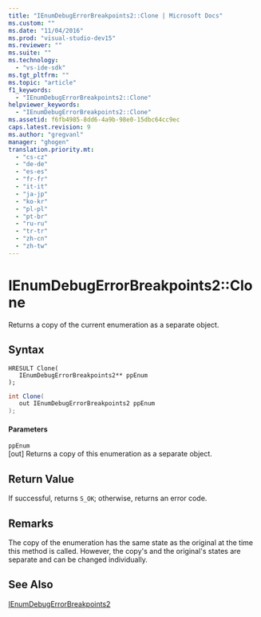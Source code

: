 ```yaml
---
title: "IEnumDebugErrorBreakpoints2::Clone | Microsoft Docs"
ms.custom: ""
ms.date: "11/04/2016"
ms.prod: "visual-studio-dev15"
ms.reviewer: ""
ms.suite: ""
ms.technology: 
  - "vs-ide-sdk"
ms.tgt_pltfrm: ""
ms.topic: "article"
f1_keywords: 
  - "IEnumDebugErrorBreakpoints2::Clone"
helpviewer_keywords: 
  - "IEnumDebugErrorBreakpoints2::Clone"
ms.assetid: f6fb4985-8dd6-4a9b-98e0-15dbc64cc9ec
caps.latest.revision: 9
ms.author: "gregvanl"
manager: "ghogen"
translation.priority.mt: 
  - "cs-cz"
  - "de-de"
  - "es-es"
  - "fr-fr"
  - "it-it"
  - "ja-jp"
  - "ko-kr"
  - "pl-pl"
  - "pt-br"
  - "ru-ru"
  - "tr-tr"
  - "zh-cn"
  - "zh-tw"
---
```

# IEnumDebugErrorBreakpoints2::Clone
Returns a copy of the current enumeration as a separate object.  
  
## Syntax  
  
```cpp#  
HRESULT Clone(  
   IEnumDebugErrorBreakpoints2** ppEnum  
);  
```  
  
```c#  
int Clone(  
   out IEnumDebugErrorBreakpoints2 ppEnum  
);  
```  
  
#### Parameters  
 `ppEnum`  
 [out] Returns a copy of this enumeration as a separate object.  
  
## Return Value  
 If successful, returns `S_OK`; otherwise, returns an error code.  
  
## Remarks  
 The copy of the enumeration has the same state as the original at the time this method is called. However, the copy's and the original's states are separate and can be changed individually.  
  
## See Also  
 [IEnumDebugErrorBreakpoints2](../../../extensibility/debugger/reference/ienumdebugerrorbreakpoints2.md)